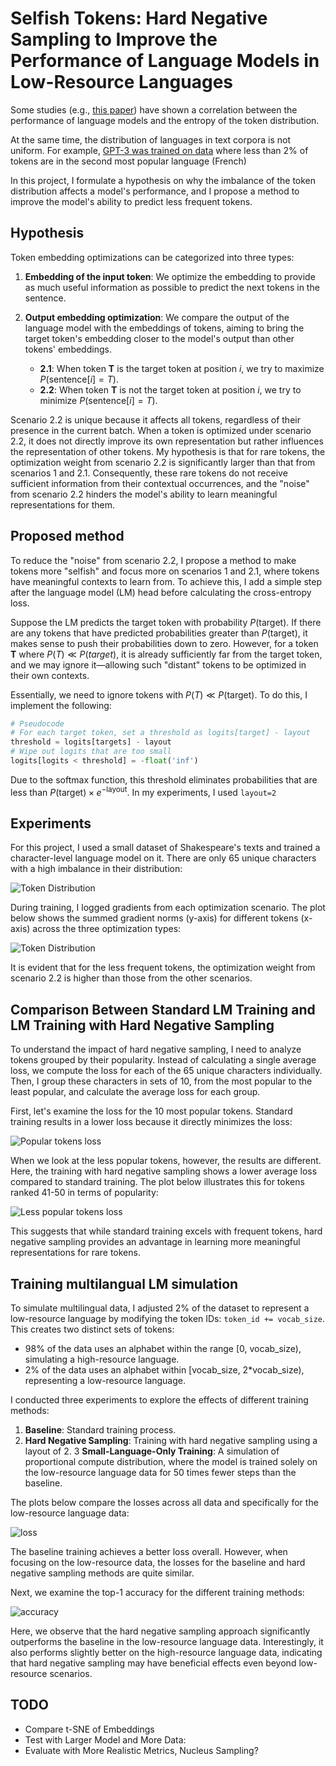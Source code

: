 # Selfish Tokens: Hard Negative Sampling to Improve the Performance of Language Models in Low-Resource Languages

Some studies (e.g., [this paper](https://arxiv.org/pdf/2306.16842)) have shown a correlation between the performance of language models and the entropy of the token distribution.

At the same time, the distribution of languages in text corpora is not uniform. For example, [GPT-3 was trained on data](https://github.com/openai/gpt-3/blob/master/dataset_statistics/languages_by_word_count.csv) where less than 2% of tokens are in the second most popular language (French)

In this project, I formulate a hypothesis on why the imbalance of the token distribution affects a model's performance, and I propose a method to improve the model's ability to predict less frequent tokens.

## Hypothesis

Token embedding optimizations can be categorized into three types:

1. **Embedding of the input token**: We optimize the embedding to provide as much useful information as possible to predict the next tokens in the sentence.

2. **Output embedding optimization**: We compare the output of the language model with the embeddings of tokens, aiming to bring the target token's embedding closer to the model's output than other tokens' embeddings.
   - **2.1**: When token **T** is the target token at position *i*, we try to maximize $P(\text{sentence}[i] = T)$.
   - **2.2**: When token **T** is not the target token at position *i*, we try to minimize $P(\text{sentence}[i] = T)$.

Scenario 2.2 is unique because it affects all tokens, regardless of their presence in the current batch. When a token is optimized under scenario 2.2, it does not directly improve its own representation but rather influences the representation of other tokens. My hypothesis is that for rare tokens, the optimization weight from scenario 2.2 is significantly larger than that from scenarios 1 and 2.1. Consequently, these rare tokens do not receive sufficient information from their contextual occurrences, and the "noise" from scenario 2.2 hinders the model's ability to learn meaningful representations for them.

## Proposed method

To reduce the "noise" from scenario 2.2, I propose a method to make tokens more "selfish" and focus more on scenarios 1 and 2.1, where tokens have meaningful contexts to learn from. To achieve this, I add a simple step after the language model (LM) head before calculating the cross-entropy loss.

Suppose the LM predicts the target token with probability $P(\text{target})$. If there are any tokens that have predicted probabilities greater than $P(\text{target})$, it makes sense to push their probabilities down to zero. However, for a token **T** where $P(T) \ll P(target)$, it is already sufficiently far from the target token, and we may ignore it—allowing such "distant" tokens to be optimized in their own contexts.

Essentially, we need to ignore tokens with $P(T) \ll P(\text{target})$. To do this, I implement the following:

```python
# Pseudocode
# For each target token, set a threshold as logits[target] - layout
threshold = logits[targets] - layout
# Wipe out logits that are too small
logits[logits < threshold] = -float('inf')
```

Due to the softmax function, this threshold eliminates probabilities that are less than $P(\text{target}) \times e^{-\text{layout}}$. In my experiments, I used `layout=2`

## Experiments

For this project, I used a small dataset of Shakespeare's texts and trained a character-level language model on it. There are only 65 unique characters with a high imbalance in their distribution:

![Token Distribution](assets/token_distribution.png)

During training, I logged gradients from each optimization scenario. The plot below shows the summed gradient norms (y-axis) for different tokens (x-axis) across the three optimization types:

![Token Distribution](assets/optimization_weights.png)

It is evident that for the less frequent tokens, the optimization weight from scenario 2.2 is higher than those from the other scenarios.

## Comparison Between Standard LM Training and LM Training with Hard Negative Sampling

To understand the impact of hard negative sampling, I need to analyze tokens grouped by their popularity. Instead of calculating a single average loss, we compute the loss for each of the 65 unique characters individually. Then, I group these characters in sets of 10, from the most popular to the least popular, and calculate the average loss for each group.

First, let's examine the loss for the 10 most popular tokens. Standard training results in a lower loss because it directly minimizes the loss:

![Popular tokens loss](assets/avg_loss_1_10.png)

When we look at the less popular tokens, however, the results are different. Here, the training with hard negative sampling shows a lower average loss compared to standard training. The plot below illustrates this for tokens ranked 41-50 in terms of popularity:

![Less popular tokens loss](assets/avg_loss_41_50.png)

This suggests that while standard training excels with frequent tokens, hard negative sampling provides an advantage in learning more meaningful representations for rare tokens.

## Training multilangual LM simulation

To simulate multilingual data, I adjusted 2% of the dataset to represent a low-resource language by modifying the token IDs: `token_id += vocab_size`. This creates two distinct sets of tokens:
- 98% of the data uses an alphabet within the range [0, vocab_size), simulating a high-resource language.
- 2% of the data uses an alphabet within [vocab_size, 2*vocab_size), representing a low-resource language.

I conducted three experiments to explore the effects of different training methods:

1. **Baseline**: Standard training process.
2. **Hard Negative Sampling**: Training with hard negative sampling using a layout of 2.
3 **Small-Language-Only Training**: A simulation of proportional compute distribution, where the model is trained solely on the low-resource language data for 50 times fewer steps than the baseline.

The plots below compare the losses across all data and specifically for the low-resource language data:

![loss](assets/loss.png)

The baseline training achieves a better loss overall. However, when focusing on the low-resource data, the losses for the baseline and hard negative sampling methods are quite similar.

Next, we examine the top-1 accuracy for the different training methods:

![accuracy](assets/accuracy.png)

Here, we observe that the hard negative sampling approach significantly outperforms the baseline in the low-resource language data. Interestingly, it also performs slightly better on the high-resource language data, indicating that hard negative sampling may have beneficial effects even beyond low-resource scenarios.

## TODO

- Compare t-SNE of Embeddings
- Test with Larger Model and More Data:
- Evaluate with More Realistic Metrics, Nucleus Sampling?